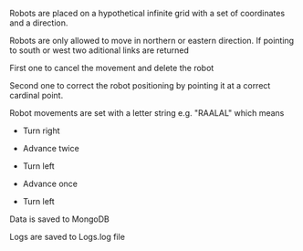 Robots are placed on a hypothetical infinite grid with a set of coordinates and a direction.

Robots are only allowed to move in northern or eastern direction. If pointing to south or west two aditional links are returned 

First one to cancel the movement and delete the robot 

Second one to correct the robot positioning by pointing it at a correct cardinal point.

Robot movements are set with a letter string e.g. "RAALAL" which means

  - Turn right

  - Advance twice

  - Turn left

  - Advance once
  
  - Turn left
  
  Data is saved to MongoDB
  
  Logs are saved to Logs.log file
